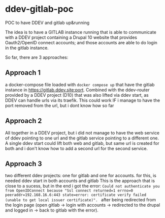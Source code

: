 # ddev-gitlab-poc
POC to have DDEV and gitlab up&amp;running


The idea is to have a GITLAB instance running that is able to communicate with a DDEV project containing a Drupal 10 website that provides Oauth2/OpenID connect accounts; and those accounts are  able to do login in the gitlab instance.


So far, there are 3 approaches:

Approach 1
---
a docker-compose file loaded with `docker compose up` that have the gitlab instance in https://gitlab.ddev.site:port.
Combined with the ddev-router provided by a DDEV project (D10) that was also lifted via ddev start, as DDEV can handle urls via its traefik.
This could work IF i manage to have the port removed from the url, but i dont know how so far


Approach 2
---
All together in a DDEV project, but i did not manage to have the web service of ddev pointing to one url and the gitlab service pointing to a different one.
A single ddev start could lift both web and gitlab, but same url is created for both and i don't know how to add a second url for the second service.


Approach 3
---
two different ddev projects: one for gitlab and one for accounts.
for this, is needed ddev start in both accounts and gitlab
This is the approach that is close to a sucess, but in the end i got the error:
```Could not authenticate you from OpenIDConnect because "Ssl connect returned=1 errno=0 peeraddr=192.168.16.6:443 state=error: certificate verify failed (unable to get local issuer certificate)". ``` 
after being redirected from the login page (open gitlab -> login with accounts -> redirected to the drupal and logged in -> back to gitlab with the error).

